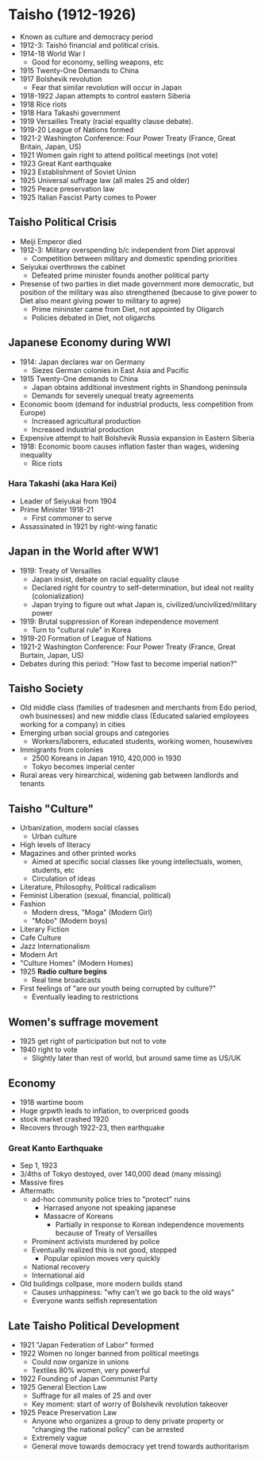 # Taisho (1912-1926)
- Known as culture and democracy period
- 1912-3: Taishó financial and political crisis.
- 1914-18 World War I
	- Good for economy, selling weapons, etc
- 1915 Twenty-One Demands to China
- 1917 Bolshevik revolution
	- Fear that similar revolution will occur in Japan
- 1918-1922 Japan attempts to control eastern Siberia
- 1918 Rice riots
- 1918 Hara Takashi government
- 1919 Versailles Treaty (racial equality clause debate).
- 1919-20 League of Nations formed
- 1921-2 Washington Conference: Four Power Treaty (France, Great Britain, Japan, US)
- 1921 Women gain right to attend political meetings (not vote)
- 1923 Great Kant earthquake
- 1923 Establishment of Soviet Union
- 1925 Universal suffrage law (all males 25 and older)
- 1925 Peace preservation law
- 1925 Italian Fascist Party comes to Power
## Taisho Political Crisis
- Meiji Emperor died
- 1912-3: Military overspending b/c independent from Diet approval
	- Competition between military and domestic spending priorities
- Seiyukai overthrows the cabinet
	- Defeated prime minister founds another political party
- Presense of two parties in diet made government more democratic, but position of the military was also strengthened (because to give power to Diet also meant giving power to military to agree)
	- Prime mininster came from Diet, not appointed by Oligarch
	- Policies debated in Diet, not oligarchs
## Japanese Economy during WWI
- 1914: Japan declares war on Germany
	- Siezes German colonies in East Asia and Pacific
- 1915 Twenty-One demands to China
	- Japan obtains additional investment rights in Shandong peninsula
	- Demands for severely unequal treaty agreements
- Economic boom (demand for industrial products, less competition from Europe)
	- Increased agricultural production
	- Increased industrial production
- Expensive attempt to halt Bolshevik Russia expansion in Eastern Siberia
- 1918: Economic boom causes inflation faster than wages, widening inequality
	- Rice riots
### Hara Takashi (aka Hara Kei)
- Leader of Seiyukai from 1904
- Prime Minister 1918-21
	- First commoner to serve
- Assassinated in 1921 by right-wing fanatic
## Japan in the World after WW1
- 1919: Treaty of Versailles
	- Japan insist, debate on racial equality clause
	- Declared right for country to self-determination, but ideal not reality (colonialization)
	- Japan trying to figure out what Japan is, civilized/uncivilized/military power
- 1919: Brutal suppression of Korean independence movement
	- Turn to "cultural rule" in Korea
- 1919-20 Formation of League of Nations
- 1921-2 Washington Conference: Four Power Treaty (France, Great Burtain, Japan, US)
- Debates during this period: "How fast to become imperial nation?"
## Taisho Society
- Old middle class (families of tradesmen and merchants from Edo period, owh businesses) and new middle class (Educated salaried employees working for a company) in cities
- Emerging urban social groups and categories
	- Workers/laborers, educated students, working women, housewives
- Immigrants from colonies
	- 2500 Koreans in Japan 1910, 420,000 in 1930
	- Tokyo becomes imperial center
- Rural areas very hirearchical, widening gab between landlords and tenants
## Taisho "Culture"
- Urbanization, modern social classes
	- Urban culture
- High levels of literacy
- Magazines and other printed works
	- Aimed at specific social classes like young intellectuals, women, students, etc
	- Circulation of ideas
- Literature, Philosophy, Political radicalism
- Feminist Liberation (sexual, financial, political)
- Fashion
	- Modern dress, "Moga" (Modern Girl)
	- "Mobo" (Modern boys)
- Literary Fiction
- Cafe Culture
- Jazz Internationalism
- Modern Art
- "Culture Homes" (Modern Homes)
- 1925 **Radio culture begins**
	- Real time broadcasts
- First feelings of "are our youth being corrupted by culture?"
	- Eventually leading to restrictions
## Women's suffrage movement
- 1925 get right of participation but not to vote
- 1940 right to vote
	- Slightly later than rest of world, but around same time as US/UK
## Economy
- 1918 wartime boom
- Huge grpwth leads to inflation, to overpriced goods
- stock market crashed 1920
- Recovers through 1922-23, then earthquake
### Great Kanto Earthquake
- Sep 1, 1923
- 3/4ths of Tokyo destoyed, over 140,000 dead (many missing)
- Massive fires
- Aftermath:
	- ad-hoc community police tries to "protect" ruins
		- Harrased anyone not speaking japanese
		- Massacre of Koreans
			- Partially in response to Korean independence movements because of Treaty of Versailles
	- Prominent activists murdered by police
	- Eventually realized this is not good, stopped
		- Popular opinion moves very quickly
	- National recovery
	- International aid
- Old buildings collpase, more modern builds stand
	- Causes unhappiness: "why can't we go back to the old ways"
	- Everyone wants selfish representation
## Late Taisho Political Development
- 1921 "Japan Federation of Labor" formed
- 1922 Women no longer banned from political meetings
	- Could now organize in unions
	- Textiles 80% women, very powerful
- 1922 Founding of Japan Communist Party
- 1925 General Election Law
	- Suffrage for all males of 25 and over
	- Key moment: start of worry of Bolshevik revolution takeover
- 1925 Peace Preservation Law
	- Anyone who organizes a group to deny private property or "changing the national policy" can be arrested
	- Extremely vague
	- General move towards democracy yet trend towards authoritarism